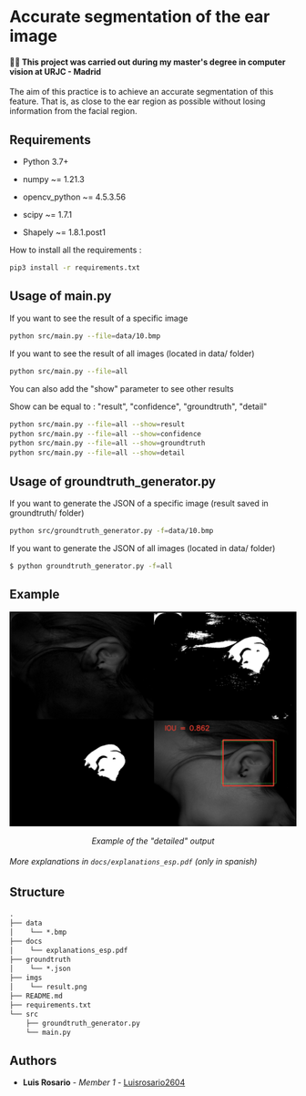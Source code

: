 # Accurate segmentation of the ear image

#### 👨‍🎓 This project was carried out during my master's degree in computer vision at URJC - Madrid 

The aim of this practice is to achieve an accurate segmentation of this feature. That is, as close to the ear region as possible without losing information from the facial region.

## Requirements

* Python 3.7+

* numpy ~= 1.21.3
* opencv_python ~= 4.5.3.56
* scipy ~= 1.7.1
* Shapely ~= 1.8.1.post1

How to install all the requirements :

```bash
pip3 install -r requirements.txt
```

## Usage of main.py

If you want to see the result of a specific image

```bash
python src/main.py --file=data/10.bmp
```

If you want to see the result of all images (located in data/ folder)

```bash
python src/main.py --file=all
```

You can also add the "show" parameter to see other results

Show can be equal to : "result", "confidence", "groundtruth", "detail"

```bash
python src/main.py --file=all --show=result
python src/main.py --file=all --show=confidence
python src/main.py --file=all --show=groundtruth
python src/main.py --file=all --show=detail
```

## Usage of groundtruth_generator.py

If you want to generate the JSON of a specific image (result saved in groundtruth/ folder)

```bash
python src/groundtruth_generator.py -f=data/10.bmp
```

If you want to generate the JSON of all images (located in data/ folder)
```bash
$ python groundtruth_generator.py -f=all
```

## Example

<p align="center">
  <img src="./imgs/result.png">
</p>
<p align="center">
  <i>Example of the "detailed" output</i>
</p>

###### More explanations in ```docs/explanations_esp.pdf``` (only in spanish)

## Structure

    .
    ├── data
    │    └── *.bmp
    ├── docs
    │    └── explanations_esp.pdf
    ├── groundtruth
    │    └── *.json
    ├── imgs
    │    └── result.png
    ├── README.md
    ├── requirements.txt
    └── src
        ├── groundtruth_generator.py
        └── main.py

## Authors

* **Luis Rosario** - *Member 1* - [Luisrosario2604](https://github.com/Luisrosario2604)